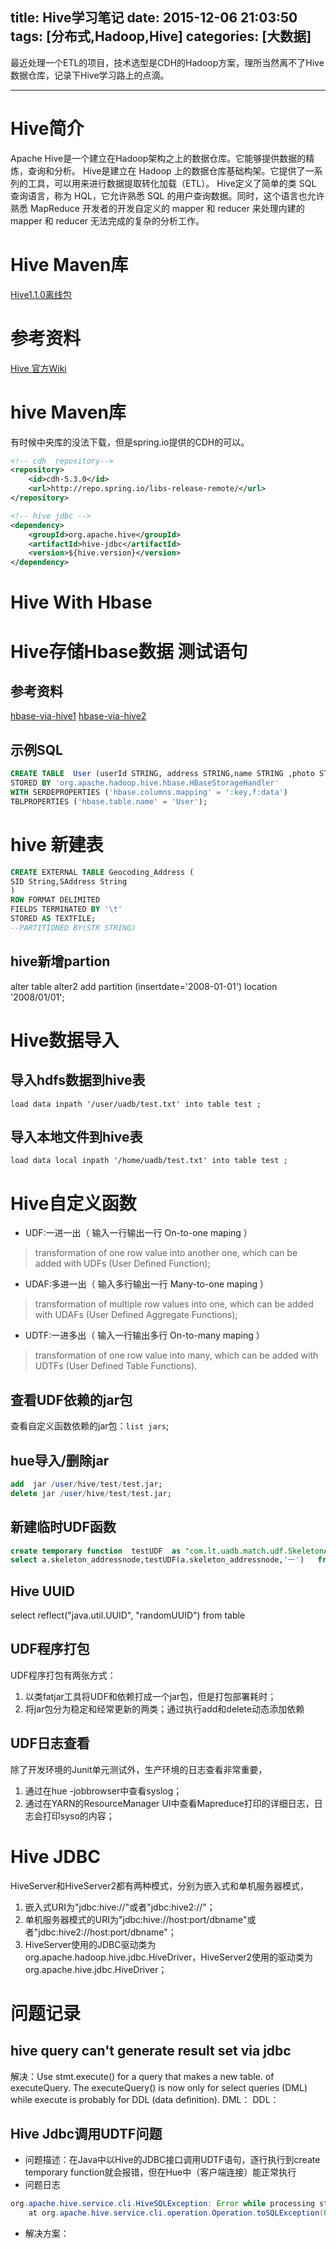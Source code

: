 title: Hive学习笔记
date: 2015-12-06 21:03:50
tags: [分布式,Hadoop,Hive]
categories: [大数据]
---

最近处理一个ETL的项目，技术选型是CDH的Hadoop方案，理所当然离不了Hive数据仓库，记录下Hive学习路上的点滴。
- - -
<!-- more -->

# Hive简介
Apache Hive是一个建立在Hadoop架构之上的数据仓库。它能够提供数据的精炼，查询和分析。
Hive是建立在 Hadoop 上的数据仓库基础构架。它提供了一系列的工具，可以用来进行数据提取转化加载（ETL）。
Hive定义了简单的类 SQL 查询语言，称为 HQL，它允许熟悉 SQL 的用户查询数据。同时，这个语言也允许熟悉 MapReduce 开发者的开发自定义的 mapper 和 reducer 来处理内建的 mapper 和 reducer 无法完成的复杂的分析工作。

# Hive Maven库
[Hive1.1.0离线包](http://maven.outofmemory.cn/org.apache.hive/hive-exec/1.1.0/)

# 参考资料
[Hive 官方Wiki](https://cwiki.apache.org/confluence/display/Hive/Home)

# hive Maven库
有时候中央库的没法下载，但是spring.io提供的CDH的可以。
``` xml
<!-- cdh  repository-->
<repository>
    <id>cdh-5.3.0</id>
    <url>http://repo.spring.io/libs-release-remote/</url>
</repository>

<!-- hive jdbc -->
<dependency>
    <groupId>org.apache.hive</groupId>
    <artifactId>hive-jdbc</artifactId>
    <version>${hive.version}</version>
</dependency>
```
# Hive With Hbase

# Hive存储Hbase数据 测试语句
## 参考资料
[hbase-via-hive1](http://zh.hortonworks.com/blog/hbase-via-hive-part-1/)
[hbase-via-hive2](http://www.n10k.com/blog/hbase-via-hive-pt2/)
## 示例SQL
```sql
CREATE TABLE  User (userId STRING, address STRING,name STRING ,photo STRING ,psd STRING)
STORED BY 'org.apache.hadoop.hive.hbase.HBaseStorageHandler'
WITH SERDEPROPERTIES ('hbase.columns.mapping' = ':key,f:data')
TBLPROPERTIES ('hbase.table.name' = 'User');
```

# hive 新建表
```sql
CREATE EXTERNAL TABLE Geocoding_Address (
SID String,SAddress String
)
ROW FORMAT DELIMITED
FIELDS TERMINATED BY '\t'
STORED AS TEXTFILE;
--PARTITIONED BY(STR STRING)
```

## hive新增partion
alter table alter2 add partition (insertdate='2008-01-01') location '2008/01/01';

# Hive数据导入
## 导入hdfs数据到hive表
`load data inpath '/user/uadb/test.txt' into table test ;`

## 导入本地文件到hive表
`load data local inpath '/home/uadb/test.txt' into table test ;`

# Hive自定义函数
* UDF:一进一出（ 输入一行输出一行 On-to-one maping ）
>transformation of one row value into another one, which can be added with UDFs (User Defined Function);

* UDAF:多进一出（ 输入多行输出一行 Many-to-one maping ）
>transformation of multiple row values into one, which can be added with UDAFs (User Defined Aggregate Functions);

* UDTF:一进多出（ 输入一行输出多行 On-to-many maping ）
>transformation of one row value into many, which can be added with UDTFs (User Defined Table Functions).

## 查看UDF依赖的jar包
查看自定义函数依赖的jar包：`list jars`;

## hue导入/删除jar
```sql
add  jar /user/hive/test/test.jar;
delete jar /user/hive/test/test.jar;
```
## 新建临时UDF函数
```sql
create temporary function  testUDF  as "com.lt.uadb.match.udf.SkeletonAddressNodeMapUDF";
select a.skeleton_addressnode,testUDF(a.skeleton_addressnode,'一')   from matchingAddress as a
```

## Hive  UUID
select reflect("java.util.UUID", "randomUUID") from table

## UDF程序打包
UDF程序打包有两张方式：
1. 以类fatjar工具将UDF和依赖打成一个jar包，但是打包部署耗时；
2. 将jar包分为稳定和经常更新的两类；通过执行add和delete动态添加依赖

## UDF日志查看
除了开发环境的Junit单元测试外，生产环境的日志查看非常重要，
1. 通过在hue -jobbrowser中查看syslog；
2. 通过在YARN的ResourceManager UI中查看Mapreduce打印的详细日志，日志会打印syso的内容；

# Hive JDBC
 HiveServer和HiveServer2都有两种模式，分别为嵌入式和单机服务器模式，
 1. 嵌入式URI为"jdbc:hive://"或者"jdbc:hive2://"；
 2. 单机服务器模式的URI为"jdbc:hive://host:port/dbname"或者"jdbc:hive2://host:port/dbname"；
 3. HiveServer使用的JDBC驱动类为org.apache.hadoop.hive.jdbc.HiveDriver，HiveServer2使用的驱动类为org.apache.hive.jdbc.HiveDriver；

# 问题记录
## hive query can't generate result set via jdbc
解决：Use stmt.execute() for a query that makes a new table. of executeQuery. The executeQuery() is now only for select queries (DML) while execute is probably for DDL (data definition).
DML：
DDL：

## Hive Jdbc调用UDTF问题
* 问题描述：在Java中以Hive的JDBC接口调用UDTF语句，逐行执行到create temporary function就会报错，但在Hue中（客户端连接）能正常执行
* 问题日志
```java
org.apache.hive.service.cli.HiveSQLException: Error while processing statement: FAILED: Execution Error, return code 1 from org.apache.hadoop.hive.ql.exec.FunctionTask
    at org.apache.hive.service.cli.operation.Operation.toSQLException(Operation.java:315)
```
* 解决方案：

